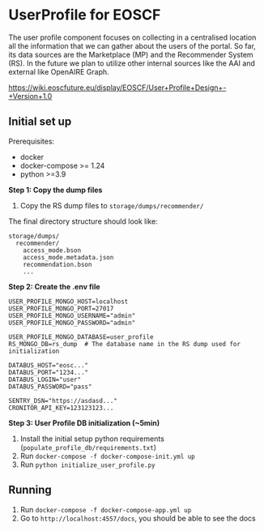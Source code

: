 # UserProfile for EOSCF

The user profile component focuses on collecting in a centralised location all the information that we can gather
about the users of the portal. So far, its data sources are the Marketplace (MP) and the Recommender System (RS). In
the future we plan to utilize other internal sources like the AAI and external like OpenAIRE Graph.

https://wiki.eoscfuture.eu/display/EOSCF/User+Profile+Design+-+Version+1.0

## Initial set up

Prerequisites:
* docker
* docker-compose >= 1.24
* python >=3.9

**Step 1: Copy the dump files**
1. Copy the RS dump files to `storage/dumps/recommender/`

The final directory structure should look like:
```
storage/dumps/
  recommender/
    access_mode.bson
    access_mode.metadata.json
    recommendation.bson
    ...
```

**Step 2: Create the .env file**
```shell
USER_PROFILE_MONGO_HOST=localhost
USER_PROFILE_MONGO_PORT=27017
USER_PROFILE_MONGO_USERNAME="admin"
USER_PROFILE_MONGO_PASSWORD="admin"

USER_PROFILE_MONGO_DATABASE=user_profile
RS_MONGO_DB=rs_dump  # The database name in the RS dump used for initialization

DATABUS_HOST="eosc..."
DATABUS_PORT="1234..."
DATABUS_LOGIN="user"
DATABUS_PASSWORD="pass"

SENTRY_DSN="https://asdasd..."
CRONITOR_API_KEY=123123123...
```


**Step 3: User Profile DB initialization (~5min)**
1. Install the initial setup python requirements (`populate_profile_db/requirements.txt`)
2. Run `docker-compose -f docker-compose-init.yml up`
3. Run `python initialize_user_profile.py`


## Running

1. Run `docker-compose -f docker-compose-app.yml up`
2. Go to `http://localhost:4557/docs`, you should be able to see the docs
